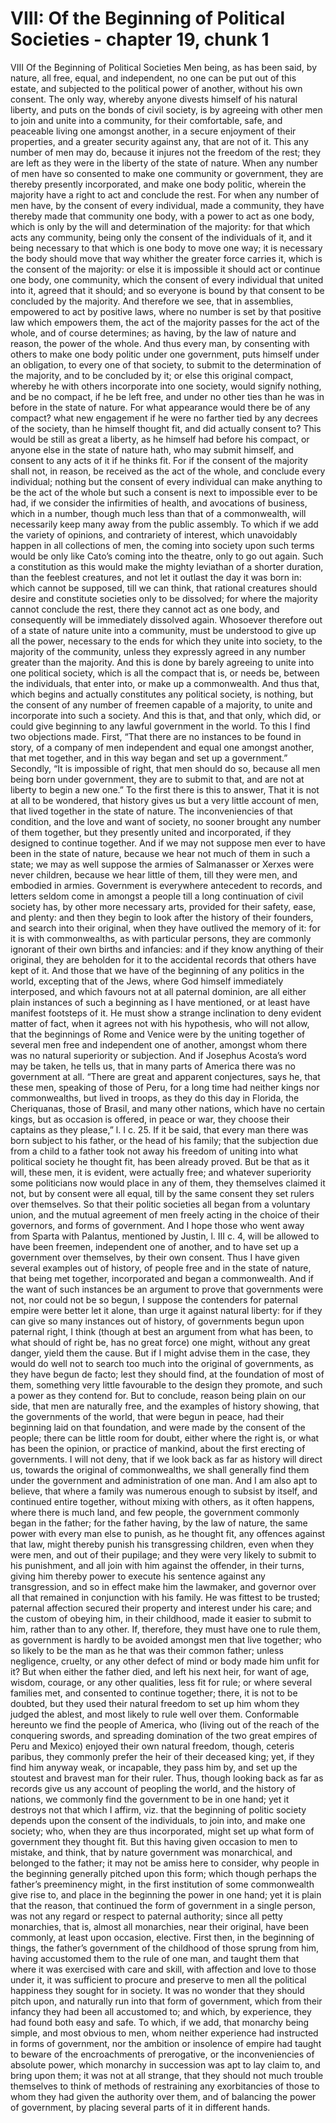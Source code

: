 # VIII: Of the Beginning of Political Societies - chapter 19, chunk 1

VIII Of the Beginning of Political Societies Men being, as has been said, by nature, all free, equal, and independent, no one can be put out of this estate, and subjected to the political power of another, without his own consent. The only way, whereby anyone divests himself of his natural liberty, and puts on the bonds of civil society, is by agreeing with other men to join and unite into a community, for their comfortable, safe, and peaceable living one amongst another, in a secure enjoyment of their properties, and a greater security against any, that are not of it. This any number of men may do, because it injures not the freedom of the rest; they are left as they were in the liberty of the state of nature. When any number of men have so consented to make one community or government, they are thereby presently incorporated, and make one body politic, wherein the majority have a right to act and conclude the rest. For when any number of men have, by the consent of every individual, made a community, they have thereby made that community one body, with a power to act as one body, which is only by the will and determination of the majority: for that which acts any community, being only the consent of the individuals of it, and it being necessary to that which is one body to move one way; it is necessary the body should move that way whither the greater force carries it, which is the consent of the majority: or else it is impossible it should act or continue one body, one community, which the consent of every individual that united into it, agreed that it should; and so everyone is bound by that consent to be concluded by the majority. And therefore we see, that in assemblies, empowered to act by positive laws, where no number is set by that positive law which empowers them, the act of the majority passes for the act of the whole, and of course determines; as having, by the law of nature and reason, the power of the whole. And thus every man, by consenting with others to make one body politic under one government, puts himself under an obligation, to every one of that society, to submit to the determination of the majority, and to be concluded by it; or else this original compact, whereby he with others incorporate into one society, would signify nothing, and be no compact, if he be left free, and under no other ties than he was in before in the state of nature. For what appearance would there be of any compact? what new engagement if he were no farther tied by any decrees of the society, than he himself thought fit, and did actually consent to? This would be still as great a liberty, as he himself had before his compact, or anyone else in the state of nature hath, who may submit himself, and consent to any acts of it if he thinks fit. For if the consent of the majority shall not, in reason, be received as the act of the whole, and conclude every individual; nothing but the consent of every individual can make anything to be the act of the whole but such a consent is next to impossible ever to be had, if we consider the infirmities of health, and avocations of business, which in a number, though much less than that of a commonwealth, will necessarily keep many away from the public assembly. To which if we add the variety of opinions, and contrariety of interest, which unavoidably happen in all collections of men, the coming into society upon such terms would be only like Cato’s coming into the theatre, only to go out again. Such a constitution as this would make the mighty leviathan of a shorter duration, than the feeblest creatures, and not let it outlast the day it was born in: which cannot be supposed, till we can think, that rational creatures should desire and constitute societies only to be dissolved; for where the majority cannot conclude the rest, there they cannot act as one body, and consequently will be immediately dissolved again. Whosoever therefore out of a state of nature unite into a community, must be understood to give up all the power, necessary to the ends for which they unite into society, to the majority of the community, unless they expressly agreed in any number greater than the majority. And this is done by barely agreeing to unite into one political society, which is all the compact that is, or needs be, between the individuals, that enter into, or make up a commonwealth. And thus that, which begins and actually constitutes any political society, is nothing, but the consent of any number of freemen capable of a majority, to unite and incorporate into such a society. And this is that, and that only, which did, or could give beginning to any lawful government in the world. To this I find two objections made. First, “That there are no instances to be found in story, of a company of men independent and equal one amongst another, that met together, and in this way began and set up a government.” Secondly, “It is impossible of right, that men should do so, because all men being born under government, they are to submit to that, and are not at liberty to begin a new one.” To the first there is this to answer, That it is not at all to be wondered, that history gives us but a very little account of men, that lived together in the state of nature. The inconveniencies of that condition, and the love and want of society, no sooner brought any number of them together, but they presently united and incorporated, if they designed to continue together. And if we may not suppose men ever to have been in the state of nature, because we hear not much of them in such a state; we may as well suppose the armies of Salmanasser or Xerxes were never children, because we hear little of them, till they were men, and embodied in armies. Government is everywhere antecedent to records, and letters seldom come in amongst a people till a long continuation of civil society has, by other more necessary arts, provided for their safety, ease, and plenty: and then they begin to look after the history of their founders, and search into their original, when they have outlived the memory of it: for it is with commonwealths, as with particular persons, they are commonly ignorant of their own births and infancies: and if they know anything of their original, they are beholden for it to the accidental records that others have kept of it. And those that we have of the beginning of any politics in the world, excepting that of the Jews, where God himself immediately interposed, and which favours not at all paternal dominion, are all either plain instances of such a beginning as I have mentioned, or at least have manifest footsteps of it. He must show a strange inclination to deny evident matter of fact, when it agrees not with his hypothesis, who will not allow, that the beginnings of Rome and Venice were by the uniting together of several men free and independent one of another, amongst whom there was no natural superiority or subjection. And if Josephus Acosta’s word may be taken, he tells us, that in many parts of America there was no government at all. “There are great and apparent conjectures, says he, that these men, speaking of those of Peru, for a long time had neither kings nor commonwealths, but lived in troops, as they do this day in Florida, the Cheriquanas, those of Brasil, and many other nations, which have no certain kings, but as occasion is offered, in peace or war, they choose their captains as they please,” l. I c. 25. If it be said, that every man there was born subject to his father, or the head of his family; that the subjection due from a child to a father took not away his freedom of uniting into what political society he thought fit, has been already proved. But be that as it will, these men, it is evident, were actually free; and whatever superiority some politicians now would place in any of them, they themselves claimed it not, but by consent were all equal, till by the same consent they set rulers over themselves. So that their politic societies all began from a voluntary union, and the mutual agreement of men freely acting in the choice of their governors, and forms of government. And I hope those who went away from Sparta with Palantus, mentioned by Justin, l. III c. 4, will be allowed to have been freemen, independent one of another, and to have set up a government over themselves, by their own consent. Thus I have given several examples out of history, of people free and in the state of nature, that being met together, incorporated and began a commonwealth. And if the want of such instances be an argument to prove that governments were not, nor could not be so begun, I suppose the contenders for paternal empire were better let it alone, than urge it against natural liberty: for if they can give so many instances out of history, of governments begun upon paternal right, I think (though at best an argument from what has been, to what should of right be, has no great force) one might, without any great danger, yield them the cause. But if I might advise them in the case, they would do well not to search too much into the original of governments, as they have begun de facto; lest they should find, at the foundation of most of them, something very little favourable to the design they promote, and such a power as they contend for. But to conclude, reason being plain on our side, that men are naturally free, and the examples of history showing, that the governments of the world, that were begun in peace, had their beginning laid on that foundation, and were made by the consent of the people; there can be little room for doubt, either where the right is, or what has been the opinion, or practice of mankind, about the first erecting of governments. I will not deny, that if we look back as far as history will direct us, towards the original of commonwealths, we shall generally find them under the government and administration of one man. And I am also apt to believe, that where a family was numerous enough to subsist by itself, and continued entire together, without mixing with others, as it often happens, where there is much land, and few people, the government commonly began in the father; for the father having, by the law of nature, the same power with every man else to punish, as he thought fit, any offences against that law, might thereby punish his transgressing children, even when they were men, and out of their pupilage; and they were very likely to submit to his punishment, and all join with him against the offender, in their turns, giving him thereby power to execute his sentence against any transgression, and so in effect make him the lawmaker, and governor over all that remained in conjunction with his family. He was fittest to be trusted; paternal affection secured their property and interest under his care; and the custom of obeying him, in their childhood, made it easier to submit to him, rather than to any other. If, therefore, they must have one to rule them, as government is hardly to be avoided amongst men that live together; who so likely to be the man as he that was their common father; unless negligence, cruelty, or any other defect of mind or body made him unfit for it? But when either the father died, and left his next heir, for want of age, wisdom, courage, or any other qualities, less fit for rule; or where several families met, and consented to continue together; there, it is not to be doubted, but they used their natural freedom to set up him whom they judged the ablest, and most likely to rule well over them. Conformable hereunto we find the people of America, who (living out of the reach of the conquering swords, and spreading domination of the two great empires of Peru and Mexico) enjoyed their own natural freedom, though, ceteris paribus, they commonly prefer the heir of their deceased king; yet, if they find him anyway weak, or incapable, they pass him by, and set up the stoutest and bravest man for their ruler. Thus, though looking back as far as records give us any account of peopling the world, and the history of nations, we commonly find the government to be in one hand; yet it destroys not that which I affirm, viz. that the beginning of politic society depends upon the consent of the individuals, to join into, and make one society; who, when they are thus incorporated, might set up what form of government they thought fit. But this having given occasion to men to mistake, and think, that by nature government was monarchical, and belonged to the father; it may not be amiss here to consider, why people in the beginning generally pitched upon this form; which though perhaps the father’s preeminency might, in the first institution of some commonwealth give rise to, and place in the beginning the power in one hand; yet it is plain that the reason, that continued the form of government in a single person, was not any regard or respect to paternal authority; since all petty monarchies, that is, almost all monarchies, near their original, have been commonly, at least upon occasion, elective. First then, in the beginning of things, the father’s government of the childhood of those sprung from him, having accustomed them to the rule of one man, and taught them that where it was exercised with care and skill, with affection and love to those under it, it was sufficient to procure and preserve to men all the political happiness they sought for in society. It was no wonder that they should pitch upon, and naturally run into that form of government, which from their infancy they had been all accustomed to; and which, by experience, they had found both easy and safe. To which, if we add, that monarchy being simple, and most obvious to men, whom neither experience had instructed in forms of government, nor the ambition or insolence of empire had taught to beware of the encroachments of prerogative, or the inconveniencies of absolute power, which monarchy in succession was apt to lay claim to, and bring upon them; it was not at all strange, that they should not much trouble themselves to think of methods of restraining any exorbitancies of those to whom they had given the authority over them, and of balancing the power of government, by placing several parts of it in different hands.